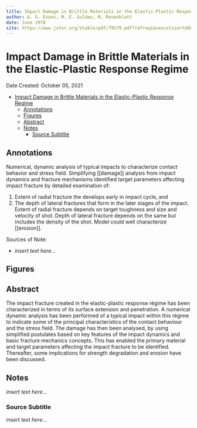 ```yaml
---
title: Impact Damage in Brittle Materials in the Elastic-Plastic Response Regime
author: A. G. Evans, M. E. Gulden, M. Rosenblatt
date: June 1978
site: https://www.jstor.org/stable/pdf/79579.pdf?refreqid=excelsior%3A8f2e0b8c6160ef81048f421ff7eb6e23
---
```

<script type="text/javascript"
        src="https://cdnjs.cloudflare.com/ajax/libs/mathjax/2.7.0/MathJax.js?config=TeX-AMS_CHTML"></script>

<script type="text/x-mathjax-config">
MathJax.Hub.Config({
tex2jax: {
inlineMath: [['$','$'], ['\\(','\\)']],
displayMath: [['$$','$$'], ['\\[','\\]']],
processEscapes: true},
jax: ["input/TeX","input/MathML","input/AsciiMath","output/CommonHTML"],
extensions: ["tex2jax.js","mml2jax.js","asciimath2jax.js","MathMenu.js","MathZoom.js","AssistiveMML.js", "[Contrib]/a11y/accessibility-menu.js"],
TeX: {
extensions: ["AMSmath.js","AMSsymbols.js","noErrors.js","noUndefined.js"],
equationNumbers: {
autoNumber: "AMS"
}
}
});
</script>
<!-- %%%%%%%% Document Metadata %%%%%%%% -->
# Impact Damage in Brittle Materials in the Elastic-Plastic Response Regime

Date Created: October 05, 2021

- [Impact Damage in Brittle Materials in the Elastic-Plastic Response Regime](#impact-damage-in-brittle-materials-in-the-elastic-plastic-response-regime)
	- [Annotations](#annotations)
	- [Figures](#figures)
	- [Abstract](#abstract)
	- [Notes](#notes)
		- [Source Subtitle](#source-subtitle)
<!-- %%%%%%%%%%%%%%%%%%%%%%%%%%%%%% -->





<!-- START WRITING BELOW -->





<!-- %%%%%%%%%%%%%%%%%%%%%%%%%%%%%% -->
## Annotations
Numerical, dynamic analysis of typical impacts to characterize contact behavior and stress field. Simplifying [[damage]] analysis from impact dynamics and fracture mechanisms identified target parameters affecting impact fracture by detailed examination of:
1. Extent of radial fracture the develops early in impact cycle, and
2. The depth of lateral fractures that form in the later stages of the impact.
Extent of radial fracture depends on target toughness and size and velocity of shot. Depth of lateral fracture depends on the same but includes the density of the shot. Model could well characterize [[erosion]].

Sources of Note:
- *insert text here$\dots$*

## Figures

## Abstract
The impact fracture created in the elastic-plastic response régime has been characterized in terms of its surface extension and penetration. A numerical dynamic analysis has been performed of a typical impact within this régime to indicate some of the principal characteristics of the contact behaviour and the stress field. The damage has then been analysed, by using simplified postulates based on key features of the impact dynamics and basic fracture mechanics concepts. This has enabled the primary material and target parameters affecting the impact fracture to be identified. Thereafter, some implications for strength degradation and erosion have been discussed.

## Notes
*insert text here$\dots$*

### Source Subtitle
*insert text here$\dots$*
<!-- %%%%%%%%%%%%%%%%%%%%%%%%%%%%%% -->





<!-- %%%%%%%% End Document %%%%%%%% -->